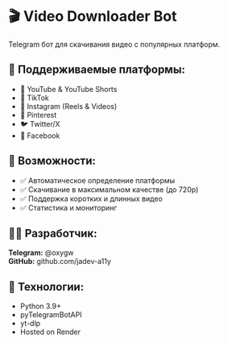 # 🎬 Video Downloader Bot

Telegram бот для скачивания видео с популярных платформ.

## 📱 Поддерживаемые платформы:
- 🔴 YouTube & YouTube Shorts
- 🎵 TikTok 
- 📸 Instagram (Reels & Videos)
- 📌 Pinterest
- 🐦 Twitter/X
- 📘 Facebook

## 🚀 Возможности:
- ✅ Автоматическое определение платформы
- ✅ Скачивание в максимальном качестве (до 720p)
- ✅ Поддержка коротких и длинных видео
- ✅ Статистика и мониторинг

## 👨‍💻 Разработчик:
**Telegram:** @oxygw  
**GitHub:** github.com/jadev-a11y

## 🔧 Технологии:
- Python 3.9+
- pyTelegramBotAPI
- yt-dlp
- Hosted on Render
